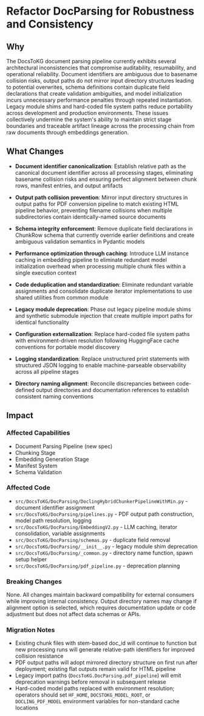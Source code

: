 # Refactor DocParsing for Robustness and Consistency

## Why

The DocsToKG document parsing pipeline currently exhibits several architectural inconsistencies that compromise auditability, resumability, and operational reliability. Document identifiers are ambiguous due to basename collision risks, output paths do not mirror input directory structures leading to potential overwrites, schema definitions contain duplicate field declarations that create validation ambiguities, and model initialization incurs unnecessary performance penalties through repeated instantiation. Legacy module shims and hard-coded file system paths reduce portability across development and production environments. These issues collectively undermine the system's ability to maintain strict stage boundaries and traceable artifact lineage across the processing chain from raw documents through embeddings generation.

## What Changes

- **Document identifier canonicalization**: Establish relative path as the canonical document identifier across all processing stages, eliminating basename collision risks and ensuring perfect alignment between chunk rows, manifest entries, and output artifacts

- **Output path collision prevention**: Mirror input directory structures in output paths for PDF conversion pipeline to match existing HTML pipeline behavior, preventing filename collisions when multiple subdirectories contain identically-named source documents

- **Schema integrity enforcement**: Remove duplicate field declarations in ChunkRow schema that currently override earlier definitions and create ambiguous validation semantics in Pydantic models

- **Performance optimization through caching**: Introduce LLM instance caching in embedding pipeline to eliminate redundant model initialization overhead when processing multiple chunk files within a single execution context

- **Code deduplication and standardization**: Eliminate redundant variable assignments and consolidate duplicate iterator implementations to use shared utilities from common module

- **Legacy module deprecation**: Phase out legacy pipeline module shims and synthetic submodule injection that create multiple import paths for identical functionality

- **Configuration externalization**: Replace hard-coded file system paths with environment-driven resolution following HuggingFace cache conventions for portable model discovery

- **Logging standardization**: Replace unstructured print statements with structured JSON logging to enable machine-parseable observability across all pipeline stages

- **Directory naming alignment**: Reconcile discrepancies between code-defined output directories and documentation references to establish consistent naming conventions

## Impact

### Affected Capabilities
- Document Parsing Pipeline (new spec)
- Chunking Stage
- Embedding Generation Stage
- Manifest System
- Schema Validation

### Affected Code
- `src/DocsToKG/DocParsing/DoclingHybridChunkerPipelineWithMin.py` - document identifier assignment
- `src/DocsToKG/DocParsing/pipelines.py` - PDF output path construction, model path resolution, logging
- `src/DocsToKG/DocParsing/EmbeddingV2.py` - LLM caching, iterator consolidation, variable assignments
- `src/DocsToKG/DocParsing/schemas.py` - duplicate field removal
- `src/DocsToKG/DocParsing/__init__.py` - legacy module shim deprecation
- `src/DocsToKG/DocParsing/_common.py` - directory name function, spawn setup helper
- `src/DocsToKG/DocParsing/pdf_pipeline.py` - deprecation planning

### Breaking Changes
None. All changes maintain backward compatibility for external consumers while improving internal consistency. Output directory names may change if alignment option is selected, which requires documentation update or code adjustment but does not affect data schemas or APIs.

### Migration Notes
- Existing chunk files with stem-based doc_id will continue to function but new processing runs will generate relative-path identifiers for improved collision resistance
- PDF output paths will adopt mirrored directory structure on first run after deployment; existing flat outputs remain valid for HTML pipeline
- Legacy import paths (`DocsToKG.DocParsing.pdf_pipeline`) will emit deprecation warnings before removal in subsequent release
- Hard-coded model paths replaced with environment resolution; operators should set `HF_HOME`, `DOCSTOKG_MODEL_ROOT`, or `DOCLING_PDF_MODEL` environment variables for non-standard cache locations

